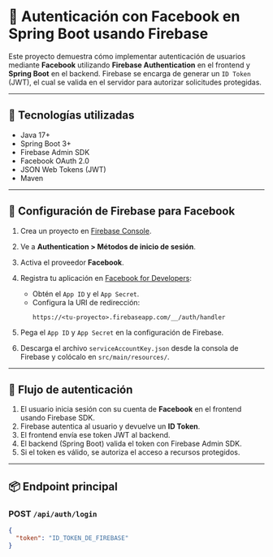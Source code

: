 # 📘 Autenticación con Facebook en Spring Boot usando Firebase

Este proyecto demuestra cómo implementar autenticación de usuarios mediante **Facebook** utilizando **Firebase Authentication** en el frontend y **Spring Boot** en el backend. Firebase se encarga de generar un `ID Token` (JWT), el cual se valida en el servidor para autorizar solicitudes protegidas.

---

## 🚀 Tecnologías utilizadas

- Java 17+
- Spring Boot 3+
- Firebase Admin SDK
- Facebook OAuth 2.0
- JSON Web Tokens (JWT)
- Maven

---

## 🔧 Configuración de Firebase para Facebook

1. Crea un proyecto en [Firebase Console](https://console.firebase.google.com/).
2. Ve a **Authentication > Métodos de inicio de sesión**.
3. Activa el proveedor **Facebook**.
4. Registra tu aplicación en [Facebook for Developers](https://developers.facebook.com/):
   - Obtén el `App ID` y el `App Secret`.
   - Configura la URI de redirección:  
     ```
     https://<tu-proyecto>.firebaseapp.com/__/auth/handler
     ```
5. Pega el `App ID` y `App Secret` en la configuración de Firebase.

6. Descarga el archivo `serviceAccountKey.json` desde la consola de Firebase y colócalo en `src/main/resources/`.

---

## 🔁 Flujo de autenticación

1. El usuario inicia sesión con su cuenta de **Facebook** en el frontend usando Firebase SDK.
2. Firebase autentica al usuario y devuelve un **ID Token**.
3. El frontend envía ese token JWT al backend.
4. El backend (Spring Boot) valida el token con Firebase Admin SDK.
5. Si el token es válido, se autoriza el acceso a recursos protegidos.

---

## 📦 Endpoint principal

### POST `/api/auth/login`

```json
{
  "token": "ID_TOKEN_DE_FIREBASE"
}
